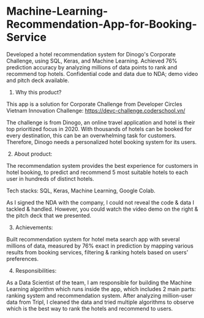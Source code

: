 # Machine-Learning-Recommendation-App-for-Booking-Service
Developed a hotel recommendation system for Dinogo's Corporate Challenge, using SQL, Keras, and Machine Learning. Achieved 76% prediction accuracy by analyzing millions of data points to rank and recommend top hotels. Confidential code and data due to NDA; demo video and pitch deck available.

1. Why this product?

This app is a solution for Corporate Challenge from Developer Circles Vietnam Innovation Challenge: https://devc-challenge.coderschool.vn/

The challenge is from Dinogo, an online travel application and hotel is their top prioritized focus in 2020. With thousands of hotels can be booked for every destination, this can be an overwhelming task for customers. Therefore, Dinogo needs a personalized hotel booking system for its users.

​
2. About product:​

The recommendation system provides the best experience for customers in hotel booking, to predict and recommend 5 most suitable hotels to each user in hundreds of distinct hotels.

​Tech stacks: SQL, Keras, Machine Learning, Google Colab.

​As I signed the NDA with the company, I could not reveal the code & data I tackled & handled. However, you could watch the video demo on the right & the pitch deck that we presented.
​

3. Achievements:

Built recommendation system for hotel meta search app with several millions of data, measured by 76% exact in prediction by mapping various results from booking services, filtering & ranking hotels based on users’ preferences.


4. Responsibilities: 

As a Data Scientist of the team, I am responsible for building the Machine Learning algorithm which runs inside the app, which includes 2 main parts: ranking system and recommendation system. After analyzing million-user data from TripI, I cleaned the data and tried multiple algorithms to observe which is the best way to rank the hotels and recommend to users.
